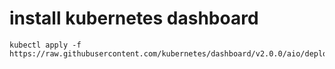 # install kubernetes dashboard

```
kubectl apply -f https://raw.githubusercontent.com/kubernetes/dashboard/v2.0.0/aio/deploy/recommended.yaml
```

